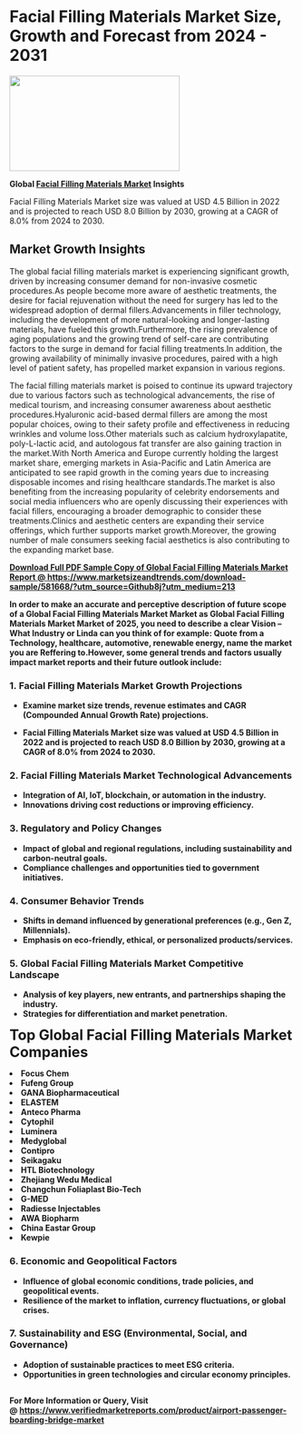 <H1>Facial Filling Materials Market Size, Growth and Forecast from 2024 - 2031</H1><img class="aligncenter size-medium wp-image-584254" src="https://thirdeyenews.in/wp-content/uploads/2024/09/Global-Market-Research-300x168.jpeg" alt="" width="300" height="168" /><p><strong>Global&nbsp;<a href="https://www.marketsizeandtrends.com/download-sample/581668/?utm_source=Github8j?utm_medium=213">Facial Filling Materials Market</a> Insights</strong></p><p>Facial Filling Materials Market size was valued at USD 4.5 Billion in 2022 and is projected to reach USD 8.0 Billion by 2030, growing at a CAGR of 8.0% from 2024 to 2030.</p><p><h2>Market Growth Insights</h2> <p>The global facial filling materials market is experiencing significant growth, driven by increasing consumer demand for non-invasive cosmetic procedures.As people become more aware of aesthetic treatments, the desire for facial rejuvenation without the need for surgery has led to the widespread adoption of dermal fillers.Advancements in filler technology, including the development of more natural-looking and longer-lasting materials, have fueled this growth.Furthermore, the rising prevalence of aging populations and the growing trend of self-care are contributing factors to the surge in demand for facial filling treatments.In addition, the growing availability of minimally invasive procedures, paired with a high level of patient safety, has propelled market expansion in various regions.</p> <p><strong><a href="#"></a></strong></p> <p>The facial filling materials market is poised to continue its upward trajectory due to various factors such as technological advancements, the rise of medical tourism, and increasing consumer awareness about aesthetic procedures.Hyaluronic acid-based dermal fillers are among the most popular choices, owing to their safety profile and effectiveness in reducing wrinkles and volume loss.Other materials such as calcium hydroxylapatite, poly-L-lactic acid, and autologous fat transfer are also gaining traction in the market.With North America and Europe currently holding the largest market share, emerging markets in Asia-Pacific and Latin America are anticipated to see rapid growth in the coming years due to increasing disposable incomes and rising healthcare standards.The market is also benefiting from the increasing popularity of celebrity endorsements and social media influencers who are openly discussing their experiences with facial fillers, encouraging a broader demographic to consider these treatments.Clinics and aesthetic centers are expanding their service offerings, which further supports market growth.Moreover, the growing number of male consumers seeking facial aesthetics is also contributing to the expanding market base.<p><strong><a href="#"></p><p><span class=""><strong>Download Full PDF Sample Copy of Global Facial Filling Materials Market Report</strong> @ <a href="https://www.marketsizeandtrends.com/download-sample/581668/?utm_source=Github8j?utm_medium=213" target="_blank">https://www.marketsizeandtrends.com/download-sample/581668/?utm_source=Github8j?utm_medium=213</a></span></p><p>In order to make an accurate and perceptive description of future scope of a Global&nbsp;Facial Filling Materials Market Market as Global&nbsp;Facial Filling Materials Market Market of 2025, you need to describe a clear Vision &ndash; What Industry or Linda can you think of for example: Quote from a Technology, healthcare, automotive, renewable energy, name the market you are Reffering to.However, some general trends and factors usually impact market reports and their future outlook include:</p><h3>1.&nbsp;<strong>Facial Filling Materials Market Growth Projections</strong></h3><ul><li>Examine market size trends, revenue estimates and CAGR (Compounded Annual Growth Rate) projections.</li><li><p>Facial Filling Materials Market size was valued at USD 4.5 Billion in 2022 and is projected to reach USD 8.0 Billion by 2030, growing at a CAGR of 8.0% from 2024 to 2030.</p></li></ul><h3>2.&nbsp;<strong>Facial Filling Materials Market Technological Advancements</strong></h3><ul><li>Integration of AI, IoT, blockchain, or automation in the industry.</li><li>Innovations driving cost reductions or improving efficiency.</li></ul><h3>3.&nbsp;<strong>Regulatory and Policy Changes</strong></h3><ul><li>Impact of global and regional regulations, including sustainability and carbon-neutral goals.</li><li>Compliance challenges and opportunities tied to government initiatives.</li></ul><h3>4.&nbsp;<strong>Consumer Behavior Trends</strong></h3><ul><li>Shifts in demand influenced by generational preferences (e.g., Gen Z, Millennials).</li><li>Emphasis on eco-friendly, ethical, or personalized products/services.</li></ul><h3>5.&nbsp;<strong>Global Facial Filling Materials Market Competitive Landscape</strong></h3><ul><li>Analysis of key players, new entrants, and partnerships shaping the industry.</li><li>Strategies for differentiation and market penetration.</li></ul><p data-pm-slice="1 1 []"><span style="color: inherit; font-family: inherit; font-size: 25px;">Top Global Facial Filling Materials Market Companies</span></p><div class="" data-test-id=""><p><li>Focus Chem</li><li> Fufeng Group</li><li> GANA Biopharmaceutical</li><li> ELASTEM</li><li> Anteco Pharma</li><li> Cytophil</li><li> Luminera</li><li> Medyglobal</li><li> Contipro</li><li> Seikagaku</li><li> HTL Biotechnology</li><li> Zhejiang Wedu Medical</li><li> Changchun Foliaplast Bio-Tech</li><li> G-MED</li><li> Radiesse Injectables</li><li> AWA Biopharm</li><li> China Eastar Group</li><li> Kewpie</li></p></div><h3>6.&nbsp;<strong>Economic and Geopolitical Factors</strong></h3><ul><li>Influence of global economic conditions, trade policies, and geopolitical events.</li><li>Resilience of the market to inflation, currency fluctuations, or global crises.</li></ul><h3>7.&nbsp;<strong>Sustainability and ESG (Environmental, Social, and Governance)</strong></h3><ul><li>Adoption of sustainable practices to meet ESG criteria.</li><li>Opportunities in green technologies and circular economy principles.</li></ul><h2><strong style="font-size: 14px;">For More Information or Query, Visit @&nbsp;</strong><a style="background-color: #ffffff; font-size: 14px;" href="https://www.marketsizeandtrends.com/report/facial-filling-materials-market/" target="_blank">https://www.verifiedmarketreports.com/product/airport-passenger-boarding-bridge-market</a></h2>